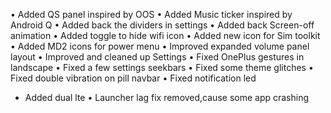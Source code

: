 • Added QS panel inspired by OOS
• Added Music ticker inspired by Android Q 
• Added back the dividers in settings 
• Added back Screen-off animation 
• Added toggle to hide wifi icon 
• Added new icon for Sim toolkit 
• Added MD2 icons for power menu 
• Improved expanded volume panel layout 
• Improved and cleaned up Settings 
• Fixed OnePlus gestures in landscape 
• Fixed a few settings seekbars 
• Fixed some theme glitches 
• Fixed double vibration on pill navbar
• Fixed notification led
* Added dual lte
• Launcher lag fix removed,cause some app crashing


